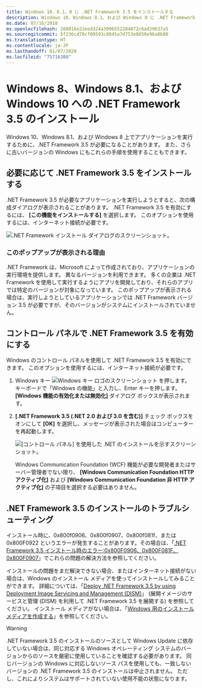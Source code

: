 ```yaml
---
title: Windows 10、8.1、8 に .NET Framework 3.5 をインストールする
description: Windows 10、Windows 8.1、および Windows 8 に .NET Framework 3.5 をインストールする方法について説明します
ms.date: 07/16/2018
ms.openlocfilehash: 208016e22eed324a3996552284072c6ad29637a5
ms.sourcegitcommit: 5f236cd78cf09593c8945a7d753e0850e96a0b80
ms.translationtype: HT
ms.contentlocale: ja-JP
ms.lasthandoff: 01/07/2020
ms.locfileid: "75716388"
---
```

# <a name="install-the-net-framework-35-on-windows-10-windows-81-and-windows-8"></a>Windows 8、Windows 8.1、および Windows 10 への .NET Framework 3.5 のインストール

Windows 10、Windows 8.1、および Windows 8 上でアプリケーションを実行するために、.NET Framework 3.5 が必要になることがあります。 また、さらに古いバージョンの Windows にもこれらの手順を使用することもできます。

## <a name="install-the-net-framework-35-on-demand"></a>必要に応じて .NET Framework 3.5 をインストールする

.NET Framework 3.5 が必要なアプリケーションを実行しようとすると、次の構成ダイアログが表示されることがあります。 .NET Framework 3.5 を有効にするには、 **[この機能をインストールする]** を選択します。 このオプションを使用するには、インターネット接続が必要です。

![.NET Framework インストール ダイアログのスクリーンショット。](./media/dotnet-35-windows-10/dotnet-framework-installation-dialog.png)

### <a name="why-am-i-getting-this-pop-up"></a>このポップアップが表示される理由

.NET Framework は、Microsoft によって作成されており、アプリケーションの実行環境を提供します。 異なるバージョンを利用できます。 多くの企業は .NET Framework を使用して実行するようにアプリを開発しており、それらのアプリでは特定のバージョンが対象になっています。 このポップアップが表示される場合は、実行しようとしているアプリケーションでは .NET Framework バージョン 3.5 が必要ですが、そのバージョンがシステムにインストールされていません。

## <a name="enable-the-net-framework-35-in-control-panel"></a>コントロール パネルで .NET Framework 3.5 を有効にする

Windows のコントロール パネルを使用して .NET Framework 3.5 を有効にできます。 このオプションを使用するには、インターネット接続が必要です。

1. Windows キー ![Windows キー ロゴのスクリーンショット](./media/dotnet-35-windows-10/windows-keyboard-logo.png) を押します。 キーボードで「Windows の機能」と入力し、Enter キーを押します。 **[Windows 機能の有効化または無効化]** ダイアログ ボックスが表示されます。

2. **[.NET Framework 3.5 (.NET 2.0 および 3.0 を含む)]** チェック ボックスをオンにして **[OK]** を選択し、メッセージが表示された場合はコンピューターを再起動します。

   ![[コントロール パネル] を使用した .NET のインストールを示すスクリーンショット。](./media/dotnet-35-windows-10/dotnet-control-panel.png)

   Windows Communication Foundation (WCF) 機能が必要な開発者またはサーバー管理者でない限り、 **[Windows Communication Foundation HTTP アクティブ化]** および **[Windows Communication Foundation 非 HTTP アクティブ化]** の子項目を選択する必要はありません。

## <a name="troubleshoot-the-installation-of-the-net-framework-35"></a>.NET Framework 3.5 のインストールのトラブルシューティング

インストール時に、0x800f0906、0x800f0907、0x800f081f、または 0x800F0922 というエラーが発生することがあります。その場合は、「[.NET Framework 3.5 インストール時のエラー:0x800F0906、0x800F081F、0x800F0907](https://support.microsoft.com/help/2734782/net-framework-3-5-installation-error-0x800f0906--0x800f081f--0x800f09)」でこれらの問題の解決方法を参照してください。

インストールの問題をまだ解決できない場合、またはインターネット接続がない場合は、Windows のインストール メディアを使ってインストールしてみることができます。 詳細については、「[Deploy .NET Framework 3.5 by using Deployment Image Servicing and Management (DISM)](/windows-hardware/manufacture/desktop/deploy-net-framework-35-by-using-deployment-image-servicing-and-management--dism)」 (展開イメージのサービスと管理 (DISM) を利用して .NET Framework 3.5 を展開する) を参照してください。 インストール メディアがない場合は、「[Windows 用のインストール メディアを作成する](https://support.microsoft.com/help/15088/windows-create-installation-media)」を参照してください。

> [!WARNING]
> .NET Framework 3.5 のインストールのソースとして Windows Update に依存していない場合は、同じ対応する Windows オペレーティング システムのバージョンからのソースを厳密に使用していることを確認する必要があります。 同じバージョンの Windows に対応しないソース パスを使用しても、一致しないバージョンの .NET Framework 3.5 のインストールは中止されません。 ただし、これによりシステムはサポートされていない使用不能の状態になります。

